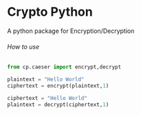 # Crypto Python
A python package for Encryption/Decryption


###### How to use

```python
from cp.caeser import encrypt,decrypt

plaintext = "Hello World"
ciphertext = encrypt(plaintext,1)

ciphertext = "Hello World"
plaintext = decrypt(ciphertext,1)

```